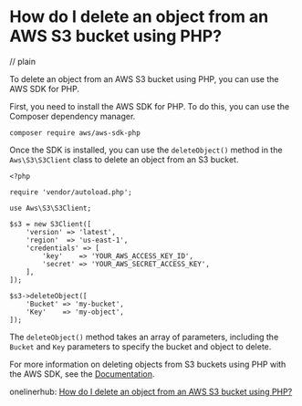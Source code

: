 # How do I delete an object from an AWS S3 bucket using PHP?
// plain

To delete an object from an AWS S3 bucket using PHP, you can use the AWS SDK for PHP.

First, you need to install the AWS SDK for PHP. To do this, you can use the Composer dependency manager.

```
composer require aws/aws-sdk-php
```

Once the SDK is installed, you can use the `deleteObject()` method in the `Aws\S3\S3Client` class to delete an object from an S3 bucket.

```
<?php

require 'vendor/autoload.php';

use Aws\S3\S3Client;

$s3 = new S3Client([
    'version' => 'latest',
    'region'  => 'us-east-1',
    'credentials' => [
        'key'    => 'YOUR_AWS_ACCESS_KEY_ID',
        'secret' => 'YOUR_AWS_SECRET_ACCESS_KEY',
    ],
]);

$s3->deleteObject([
    'Bucket' => 'my-bucket',
    'Key'    => 'my-object',
]);
```

The `deleteObject()` method takes an array of parameters, including the `Bucket` and `Key` parameters to specify the bucket and object to delete.

For more information on deleting objects from S3 buckets using PHP with the AWS SDK, see the [Documentation](https://docs.aws.amazon.com/aws-sdk-php/v3/api/class-Aws.S3.S3Client.html#_deleteObject).

onelinerhub: [How do I delete an object from an AWS S3 bucket using PHP?](https://onelinerhub.com/php-aws/how-do-i-delete-an-object-from-an-aws-s--bucket-using-php)